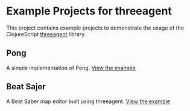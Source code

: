 # Example Projects for threeagent

This project contains example projects to demonstrate the usage of the ClojureScript [threeagent](https://github.com/DougHamil/threeagent) library.

## Pong
A simple implementation of Pong.
[View the example](https://doughamil.github.io/threeagent-examples/pong/)

## Beat Sajer
A Beat Saber map editor built using threeagent.
[View the example](https://doughamil.github.io/threeagent-examples/beatsajer/)
